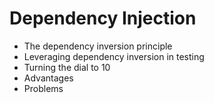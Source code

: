 # Dependency Injection

- The dependency inversion principle
- Leveraging dependency inversion in testing
- Turning the dial to 10
- Advantages
- Problems
